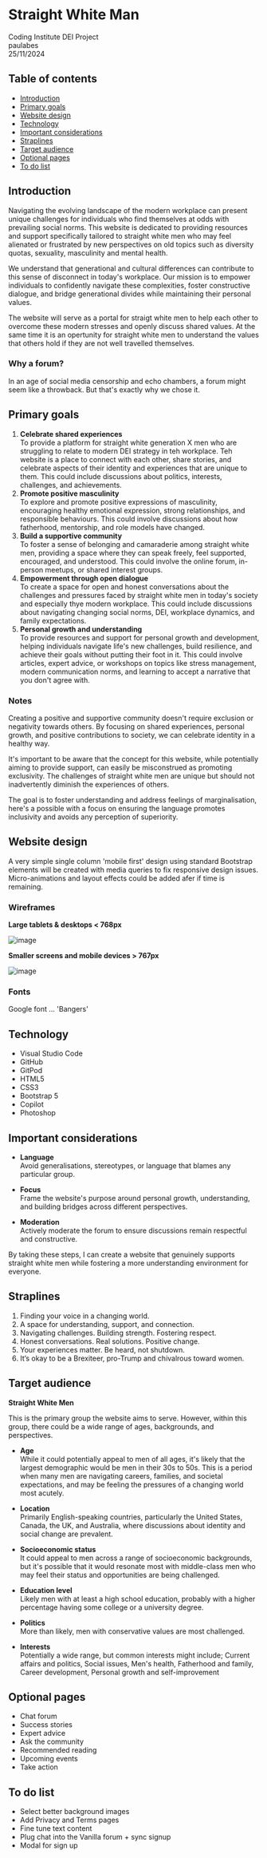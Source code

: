 # Straight White Man

Coding Institute DEI Project <br>
paulabes <br>
25/11/2024 <br>


## Table of contents

- [Introduction](#introduction)
- [Primary goals](#primary-goals)
- [Website design](#website-design)
- [Technology](#technology)
- [Important considerations](#important-considerations)
- [Straplines](#straplines)
- [Target audience](#target-audience)
- [Optional pages](#optional-pages)
- [To do list](#to-do-list)


## Introduction

Navigating the evolving landscape of the modern workplace can present unique challenges for individuals who find themselves at odds with prevailing social norms. This website is dedicated to providing resources and support specifically tailored to straight white men who may feel alienated or frustrated by new perspectives on old topics such as diversity quotas, sexuality, masculinity and mental health.

We understand that generational and cultural differences can contribute to this sense of disconnect in today's workplace. Our mission is to empower individuals to confidently navigate these complexities, foster constructive dialogue, and bridge generational divides while maintaining their personal values.

The website will serve as a portal for straigt white men to help each other to overcome these modern stresses and openly discuss shared values. At the same time it is an opertunity for straight white men to understand the values that others hold if they are not well travelled themselves.

### Why a forum?

In an age of social media censorship and echo chambers, a forum might seem like a throwback. But that's exactly why we chose it. 

## Primary goals

1. **Celebrate shared experiences**  
    To provide a platform for straight white generation X men who are struggling to relate to modern DEI strategy in teh workplace. Teh website is a place to connect with each other, share stories, and celebrate aspects of their identity and experiences that are unique to them. This could include discussions about politics, interests, challenges, and achievements.
2. **Promote positive masculinity**  
    To explore and promote positive expressions of masculinity, encouraging healthy emotional expression, strong relationships, and responsible behaviours. This could involve discussions about how fatherhood, mentorship, and role models have changed.
3. **Build a supportive community**  
    To foster a sense of belonging and camaraderie among straight white men, providing a space where they can speak freely, feel supported, encouraged, and understood. This could involve the online forum, in-person meetups, or shared interest groups.
4. **Empowerment through open dialogue**  
    To create a space for open and honest conversations about the challenges and pressures faced by straight white men in today's society and especially thye modern workplace. This could include discussions about navigating changing social norms, DEI, workplace dynamics, and family expectations.
5. **Personal growth and understanding**  
    To provide resources and support for personal growth and development, helping individuals navigate life's new challenges, build resilience, and achieve their goals without putting their foot in it. This could involve articles, expert advice, or workshops on topics like stress management, modern communication norms, and learning to accept a narrative that you don't agree with.

### Notes

Creating a positive and supportive community doesn't require exclusion or negativity towards others. By focusing on shared experiences, personal growth, and positive contributions to society, we can celebrate identity in a healthy way.

It's important to be aware that the concept for this website, while potentially aiming to provide support, can easily be misconstrued as promoting exclusivity. The challenges of straight white men are unique but should not inadvertently diminish the experiences of others.

The goal is to foster understanding and address feelings of marginalisation, here's a possible with a focus on ensuring the language promotes inclusivity and avoids any perception of superiority.


## Website design

A very simple single column 'mobile first' design using standard Bootstrap elements will be created with media queries to fix responsive design issues. Micro-animations and layout effects could be added afer if time is remaining.

### Wireframes

**Large tablets & desktops < 768px**

![image](assets/images/wireframe-mobile.jpg)

**Smaller screens and mobile devices > 767px**

![image](assets/images/wireframe-desktop.jpg)

### Fonts
Google font ... 'Bangers'

## Technology

* Visual Studio Code
* GitHub
* GitPod
* HTML5
* CSS3
* Bootstrap 5
* Copilot
* Photoshop


## Important considerations

- **Language** 
<br>Avoid generalisations, stereotypes, or language that blames any particular group.

- **Focus**
<br>Frame the website's purpose around personal growth, understanding, and building bridges across different perspectives.

- **Moderation**
<br>Actively moderate the forum to ensure discussions remain respectful and constructive.

By taking these steps, I can create a website that genuinely supports straight white men while fostering a more understanding environment for everyone.


## Straplines

1. Finding your voice in a changing world.
2. A space for understanding, support, and connection.
3. Navigating challenges. Building strength. Fostering respect.
4. Honest conversations. Real solutions. Positive change.
5. Your experiences matter. Be heard, not shutdown.
6. It’s okay to be a Brexiteer, pro-Trump and chivalrous toward women.


## Target audience

**Straight White Men**  

This is the primary group the website aims to serve. However, within this group, there could be a wide range of ages, backgrounds, and perspectives.

- **Age**
<br>While it could potentially appeal to men of all ages, it's likely that the largest demographic would be men in their 30s to 50s. This is a period when many men are navigating careers, families, and societal expectations, and may be feeling the pressures of a changing world most acutely.

- **Location**
<br>Primarily English-speaking countries, particularly the United States, Canada, the UK, and Australia, where discussions about identity and social change are prevalent.

- **Socioeconomic status**
<br>It could appeal to men across a range of socioeconomic backgrounds, but it's possible that it would resonate most with middle-class men who may feel their status and opportunities are being challenged.

- **Education level**
<br>Likely men with at least a high school education, probably with a higher percentage having some college or a university degree.

- **Politics**
<br>More than likely, men with conservative values are most challenged.

- **Interests**
<br>Potentially a wide range, but common interests might include; Current affairs and politics, Social issues, Men's health, Fatherhood and family, Career development, Personal growth and self-improvement

## Optional pages

- Chat forum
- Success stories
- Expert advice
- Ask the community
- Recommended reading
- Upcoming events
- Take action

## To do list

- Select better background images
- Add Privacy and Terms pages
- Fine tune text content
- Plug chat into the Vanilla forum + sync signup
- Modal for sign up 



